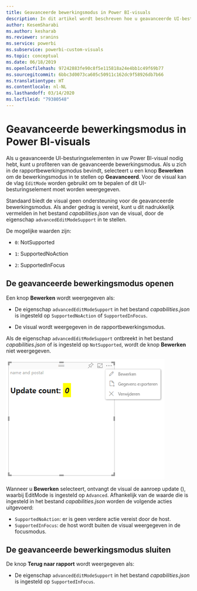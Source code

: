 ```yaml
---
title: Geavanceerde bewerkingsmodus in Power BI-visuals
description: In dit artikel wordt beschreven hoe u geavanceerde UI-besturingselementen instelt in Power BI-visuals.
author: KesemSharabi
ms.author: kesharab
ms.reviewer: sranins
ms.service: powerbi
ms.subservice: powerbi-custom-visuals
ms.topic: conceptual
ms.date: 06/18/2019
ms.openlocfilehash: 97242883fe90c8f5e115818a24e4bb1c49f69b77
ms.sourcegitcommit: 6bbc3d0073ca605c50911c162dc9f58926db7b66
ms.translationtype: HT
ms.contentlocale: nl-NL
ms.lasthandoff: 03/14/2020
ms.locfileid: "79380548"
---
```

# <a name="advanced-edit-mode-in-power-bi-visuals"></a>Geavanceerde bewerkingsmodus in Power BI-visuals

Als u geavanceerde UI-besturingselementen in uw Power BI-visual nodig hebt, kunt u profiteren van de geavanceerde bewerkingsmodus. Als u zich in de rapportbewerkingsmodus bevindt, selecteert u een knop **Bewerken** om de bewerkingsmodus in te stellen op **Geavanceerd**. Voor de visual kan de vlag `EditMode` worden gebruikt om te bepalen of dit UI-besturingselement moet worden weergegeven.

Standaard biedt de visual geen ondersteuning voor de geavanceerde bewerkingsmodus. Als ander gedrag is vereist, kunt u dit nadrukkelijk vermelden in het bestand *capabilities.json* van de visual, door de eigenschap `advancedEditModeSupport` in te stellen.

De mogelijke waarden zijn:

- `0`: NotSupported

- `1`: SupportedNoAction

- `2`: SupportedInFocus

## <a name="enter-advanced-edit-mode"></a>De geavanceerde bewerkingsmodus openen

Een knop **Bewerken** wordt weergegeven als:

* De eigenschap `advancedEditModeSupport` in het bestand *capabilities.json* is ingesteld op `SupportedNoAction` of `SupportedInFocus`.

* De visual wordt weergegeven in de rapportbewerkingsmodus.

Als de eigenschap `advancedEditModeSupport` ontbreekt in het bestand *capabilities.json* of is ingesteld op `NotSupported`, wordt de knop **Bewerken** niet weergegeven.

![De modus Bewerken openen](media/advanced-edit-mode/edit-mode.png)

Wanneer u **Bewerken** selecteert, ontvangt de visual de aanroep update (), waarbij EditMode is ingesteld op `Advanced`. Afhankelijk van de waarde die is ingesteld in het bestand *capabilities.json* worden de volgende acties uitgevoerd:

* `SupportedNoAction`: er is geen verdere actie vereist door de host.
* `SupportedInFocus`: de host wordt buiten de visual weergegeven in de focusmodus.

## <a name="exit-advanced-edit-mode"></a>De geavanceerde bewerkingsmodus sluiten

De knop **Terug naar rapport** wordt weergegeven als:

* De eigenschap `advancedEditModeSupport` in het bestand *capabilities.json* is ingesteld op `SupportedInFocus`.

